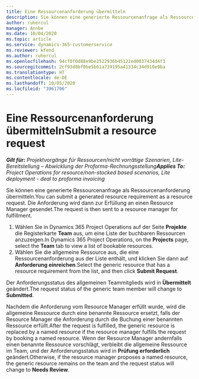 ```yaml
---
title: Eine Ressourcenanforderung übermitteln
description: Sie können eine generierte Ressourcenanfrage als Ressourcenanforderung übermitteln. Die Anforderung wird dann zur Erfüllung an einen Resource Manager gesendet.
author: ruhercul
manager: Annbe
ms.date: 10/04/2020
ms.topic: article
ms.service: dynamics-365-customerservice
ms.reviewer: kfend
ms.author: ruhercul
ms.openlocfilehash: 94cf0f0d88e9be2522936b45122ed0037434d4f3
ms.sourcegitcommit: 2cf93d8bf0be5b61a739195a41334c34d910e9ba
ms.translationtype: HT
ms.contentlocale: de-DE
ms.lasthandoff: 10/05/2020
ms.locfileid: "3961706"
---
```

# <a name="submit-a-resource-request"></a><span data-ttu-id="0aae7-104">Eine Ressourcenanforderung übermitteln</span><span class="sxs-lookup"><span data-stu-id="0aae7-104">Submit a resource request</span></span>

<span data-ttu-id="0aae7-105">_**Gilt für:** Projektvorgänge für Ressourcen/nicht vorrätige Szenarien, Lite-Bereitstellung – Abwicklung der Proforma-Rechnungsstellung_</span><span class="sxs-lookup"><span data-stu-id="0aae7-105">_**Applies To:** Project Operations for resource/non-stocked based scenarios, Lite deployment - deal to proforma invoicing_</span></span>

<span data-ttu-id="0aae7-106">Sie können eine generierte Ressourcenanfrage als Ressourcenanforderung übermitteln.</span><span class="sxs-lookup"><span data-stu-id="0aae7-106">You can submit a generated resource requirement as a resource request.</span></span> <span data-ttu-id="0aae7-107">Die Anforderung wird dann zur Erfüllung an einen Resource Manager gesendet.</span><span class="sxs-lookup"><span data-stu-id="0aae7-107">The request is then sent to a resource manager for fulfillment.</span></span>

1. <span data-ttu-id="0aae7-108">Wählen Sie in Dynamics 365 Project Operations auf der Seite **Projekte** die Registerkarte **Team** aus, um eine Liste der buchbaren Ressourcen anzuzeigen.</span><span class="sxs-lookup"><span data-stu-id="0aae7-108">In Dynamics 365 Project Operations, on the **Projects** page, select the **Team** tab to view a list of bookable resources.</span></span> 
2. <span data-ttu-id="0aae7-109">Wählen Sie die allgemeine Ressource aus, die eine Ressourcenanforderung aus der Liste enthält, und klicken Sie dann auf **Anforderung einreichen**.</span><span class="sxs-lookup"><span data-stu-id="0aae7-109">Select the generic resource that has a resource requirement from the list, and then click **Submit Request**.</span></span>

<span data-ttu-id="0aae7-110">Der Anforderungsstatus des allgemeinen Teammitglieds wird in **Übermittelt** geändert.</span><span class="sxs-lookup"><span data-stu-id="0aae7-110">The request status of the generic team member will change to **Submitted**.</span></span>

<span data-ttu-id="0aae7-111">Nachdem die Anforderung vom Resource Manager erfüllt wurde, wird die allgemeine Ressource durch eine benannte Ressource ersetzt, falls der Resource Manager die Anforderung durch die Buchung einer benannten Ressource erfüllt.</span><span class="sxs-lookup"><span data-stu-id="0aae7-111">After the request is fulfilled, the generic resource is replaced by a named resource if the resource manager fulfills the request by booking a named resource.</span></span> <span data-ttu-id="0aae7-112">Wenn der Resource Manager andernfalls einen benannte Ressource vorschlägt, verbleibt die allgemeine Ressource im Team, und der Anforderungsstatus wird in **Prüfung erforderlich** geändert.</span><span class="sxs-lookup"><span data-stu-id="0aae7-112">Otherwise, if the resource manager proposes a named resource, the generic resource remains on the team and the request status will change to **Needs Review**.</span></span>
